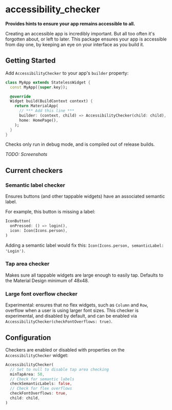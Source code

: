 # accessibility_checker

**Provides hints to ensure your app remains accessible to all.**

Creating an accessible app is incredibly important. But all too often it's forgotten about, or left to later. This package ensures your app is accessible from day one, by keeping an eye on your interface as you build it.

## Getting Started

Add `AccessibilityChecker` to your app's `builder` property:

```dart
class MyApp extends StatelessWidget {
  const MyApp({super.key});

  @override
  Widget build(BuildContext context) {
    return MaterialApp(
      // *** Add this line ***
      builder: (context, child) => AccessibilityChecker(child: child),
      home: HomePage(),
    );
  }
}
```

Checks only run in debug mode, and is compiled out of release builds.

*TODO: Screenshots*

## Current checkers

### Semantic label checker

Ensures buttons (and other tappable widgets) have an associated semantic label.

For example, this button is missing a label:

```dart
IconButton(
  onPressed: () => login(),
  icon: Icon(Icons.person),
)
```

Adding a semantic label would fix this: `Icon(Icons.person, semanticLabel: 'Login')`.

### Tap area checker

Makes sure all tappable widgets are large enough to easily tap. Defaults to the Material Design minimum of 48x48.

### Large font overflow checker

Experimental: ensures that no flex widgets, such as `Column` and `Row`, overflow when a user is using larger font sizes. This checker is experimental, and disabled by default, and can be enabled via `AccessibilityChecker(checkFontOverflows: true)`.

## Configuration

Checkers are enabled or disabled with properties on the `AccessibilityChecker` widget:

```dart
AccessibilityChecker(
  // Set to null to disable tap area checking
  minTapArea: 50,
  // Check for semantic labels
  checkSemanticLabels: false,
  // Check for flex overflows
  checkFontOverflows: true,
  child: child,
)
```
